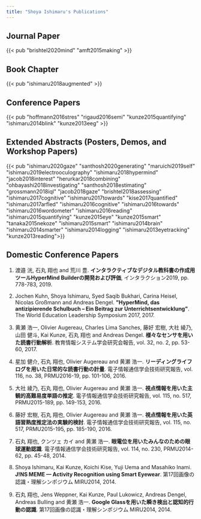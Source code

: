 ```yaml
---
title: "Shoya Ishimaru's Publications"
---
```


## Journal Paper

{{< pub "brishtel2020mind" "amft2015making" >}}

## Book Chapter

{{< pub "ishimaru2018augmented" >}}

## Conference Papers

{{< pub "hoffmann2016stres" "rigaud2016semi" "kunze2015quantifying" "ishimaru2014blink" "kunze2013eeg" >}}

## Extended Abstracts (Posters, Demos, and Workshop Papers)

{{< pub "ishimaru2020gaze" "santhosh2020generating" "maruichi2019self" "ishimaru2019electrooculography" "ishimaru2018hypermind" "jacob2018interest" "herurkar2018combining" "ohbayashi2018investigating" "santhosh2018estimating" "grossmann2018iql" "jacob2018gaze" "brishtel2018assessing" "ishimaru2017cognitive" "ishimaru2017towards" "kise2017quantified" "ishimaru2017arfled" "ishimaru2016cognitive" "ishimaru2016towards" "ishimaru2016wordometer" "ishimaru2016reading" "ishimaru2015quantifying" "kunze2015eye" "kunze2015smart" "tanaka2015nekoze" "ishimaru2015smart" "ishimaru2014brain" "ishimaru2014smarter" "ishimaru2014logging" "ishimaru2013eyetracking" "kunze2013reading">}}

## Domestic Conference Papers

1. 渡邉 洸, 石丸 翔也 and 荒川 豊. <b>インタラクティブなデジタル教科書の作成用ツールHyperMind Builderの開発および評価</b>, インタラクション2019, pp. 778-783, 2019.

1. Jochen Kuhn, Shoya Ishimaru, Syed Saqib Bukhari, Carina Heisel, Nicolas Großmann and Andreas Dengel. <b>"HyperMind, das antizipierende Schulbuch – Ein Beitrag zur Unterrichtsentwicklung"</b>. The World Education Leadership Symposium 2017, 2017.

1. 黄瀬 浩一, Olivier Augereau, Charles Lima Sanches, 藤好 宏樹, 大社 綾乃, 山田 健斗, Kai Kunze, 石丸 翔也 and Andreas Dengel. <b>様々なセンサを用いた読書行動解析</b>. 教育情報システム学会研究会報告, vol. 32, no. 2, pp. 53-60, 2017.

1. 星加 健介, 石丸 翔也, Olivier Augereau and 黄瀬 浩一. <b>リーディングライフログを用いた日常的な読書行動の計量</b>. 電子情報通信学会技術研究報告, vol. 116, no. 38, PRMU2016-19, pp. 101-106, 2016.

1. 大社 綾乃, 石丸 翔也, Olivier Augereau and 黄瀬 浩一. <b>視点情報を用いた主観的高難易度単語の推定</b>. 電子情報通信学会技術研究報告, vol. 115, no. 517, PRMU2015-189, pp. 149-153, 2016.

1. 藤好 宏樹, 石丸 翔也, Olivier Augereau and 黄瀬 浩一. <b>視点情報を用いた英語習熟度推定法の実験的検討</b>. 電子情報通信学会技術研究報告, vol. 115, no. 517, PRMU2015-195, pp. 185-190, 2016.

1. 石丸 翔也, クンツェ カイ and 黄瀬 浩一. <b>眼電位を用いたみんなのための眼球運動認識</b>. 電子情報通信学会技術研究報告, vol. 114, no. 230, PRMU2014-62, pp. 45-48, 2014.

1. Shoya Ishimaru, Kai Kunze, Koichi Kise, Yuji Uema and Masahiko Inami. <b>J!NS MEME — Activity Recognition using Smart Eyewear</b>. 第17回画像の認識・理解シンポジウム MIRU2014, 2014.

1. 石丸 翔也, Jens Weppner, Kai Kunze, Paul Lukowicz, Andreas Dengel, Andreas Bulling and 黄瀬 浩一. <b>Google Glassを用いた瞬き検出と認知的行動の認識</b>. 第17回画像の認識・理解シンポジウム MIRU2014, 2014.